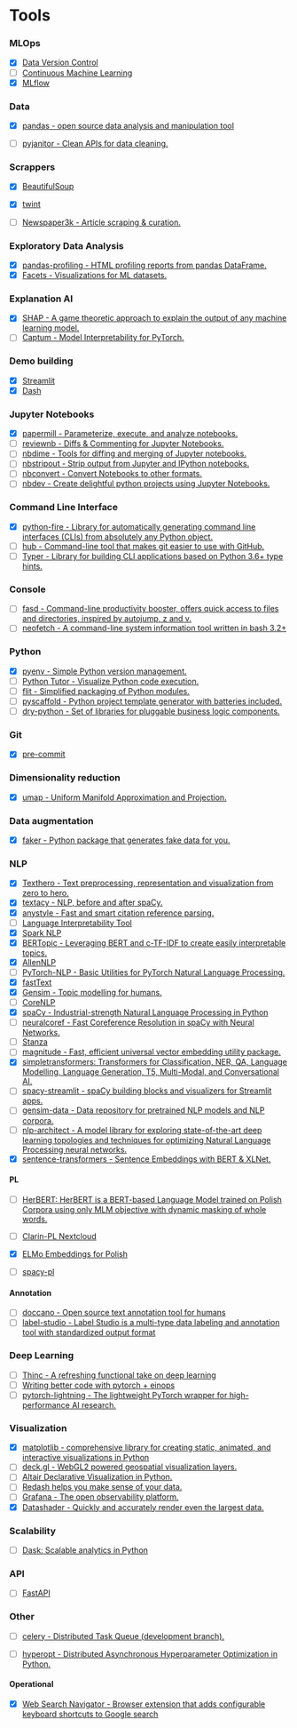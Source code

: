 # Tools

### MLOps
- [x] [Data Version Control](https://github.com/iterative/dvc)
- [ ] [Continuous Machine Learning](https://github.com/iterative/cml)
- [x] [MLflow](https://github.com/mlflow/mlflow/)

### Data
- [x] [pandas - open source data analysis and manipulation tool](https://github.com/pandas-dev/pandas)
- [ ] [pyjanitor - Clean APIs for data cleaning.](https://github.com/pyjanitor-devs/pyjanitor)


### Scrappers
- [x] [BeautifulSoup](https://www.crummy.com/software/BeautifulSoup/bs4/doc/#)
- [x] [twint](https://github.com/twintproject/twint)
- [ ] [Newspaper3k - Article scraping & curation.](https://github.com/codelucas/newspaper)
	

### Exploratory Data Analysis
- [x] [pandas-profiling - HTML profiling reports from pandas DataFrame.](https://github.com/pandas-profiling/pandas-profiling)
- [x] [Facets - Visualizations for ML datasets.](https://github.com/PAIR-code/facets)

### Explanation AI
- [x] [SHAP - A game theoretic approach to explain the output of any machine learning model.](https://github.com/slundberg/shap)
- [ ] [Captum - Model Interpretability for PyTorch.](https://github.com/pytorch/captum)

### Demo building
- [x] [Streamlit](https://github.com/streamlit/streamlit)
- [x] [Dash](https://github.com/plotly/dash)

### Jupyter Notebooks
- [x] [papermill - Parameterize, execute, and analyze notebooks.](https://github.com/nteract/papermill)
- [ ] [reviewnb - Diffs & Commenting for Jupyter Notebooks.](https://www.reviewnb.com/)
- [ ] [nbdime - Tools for diffing and merging of Jupyter notebooks.](https://github.com/jupyter/nbdime)
- [ ] [nbstripout - Strip output from Jupyter and IPython notebooks.](https://github.com/kynan/nbstripout)
- [ ] [nbconvert - Convert Notebooks to other formats.](https://github.com/jupyter/nbconvert)
- [ ] [nbdev - Create delightful python projects using Jupyter Notebooks.](https://github.com/fastai/nbdev)

### Command Line Interface
- [x] [python-fire - Library for automatically generating command line interfaces (CLIs) from absolutely any Python object.](https://github.com/google/python-fire)
- [ ] [hub - Command-line tool that makes git easier to use with GitHub.](https://github.com/github/hub)
- [ ] [Typer - Library for building CLI applications based on Python 3.6+ type hints.](https://github.com/tiangolo/typer)

### Console
- [ ] [fasd - Command-line productivity booster, offers quick access to files and directories, inspired by autojump, z and v.](https://github.com/clvv/fasd)
- [ ] [neofetch - A command-line system information tool written in bash 3.2+](https://github.com/dylanaraps/neofetch)

### Python
- [x] [pyenv - Simple Python version management.](https://github.com/pyenv/pyenv)
- [ ] [Python Tutor - Visualize Python code execution.](http://www.pythontutor.com/)
- [ ] [flit - Simplified packaging of Python modules.](https://github.com/takluyver/flit)
- [ ] [pyscaffold - Python project template generator with batteries included.](https://github.com/pyscaffold/pyscaffold)
- [ ] [dry-python - Set of libraries for pluggable business logic components.](https://github.com/dry-python)

### Git
- [x] [pre-commit](https://github.com/pre-commit/pre-commit)

### Dimensionality reduction
- [x] [umap - Uniform Manifold Approximation and Projection.](https://github.com/lmcinnes/umap)

### Data augmentation
- [x] [faker - Python package that generates fake data for you.](https://github.com/joke2k/faker)

### NLP
- [x] [Texthero - Text preprocessing, representation and visualization from zero to hero.](https://github.com/jbesomi/texthero)
- [x] [textacy -  NLP, before and after spaCy.](https://github.com/chartbeat-labs/textacy)
- [x] [anystyle - Fast and smart citation reference parsing.](https://github.com/inukshuk/anystyle)
- [ ] [Language Interpretability Tool](https://github.com/pair-code/lit)
- [x] [Spark NLP](https://github.com/JohnSnowLabs/spark-nlp)
- [x] [BERTopic - Leveraging BERT and c-TF-IDF to create easily interpretable topics.](https://github.com/MaartenGr/BERTopic/)
- [x] [AllenNLP](https://github.com/allenai/allennlp)
- [ ] [PyTorch-NLP - Basic Utilities for PyTorch Natural Language Processing.](https://github.com/PetrochukM/PyTorch-NLP)
- [x] [fastText](https://fasttext.cc/)
- [x] [Gensim - Topic modelling for humans.](https://radimrehurek.com/gensim/)
- [ ] [CoreNLP](https://github.com/stanfordnlp/CoreNLP)
- [x] [spaCy - Industrial-strength Natural Language Processing in Python](https://spacy.io/)
- [ ] [neuralcoref - Fast Coreference Resolution in spaCy with Neural Networks.](https://github.com/huggingface/neuralcoref)
- [ ] [Stanza](https://github.com/stanfordnlp/stanza)
- [ ] [magnitude - Fast, efficient universal vector embedding utility package.](https://github.com/plasticityai/magnitude)
- [x] [simpletransformers: Transformers for Classification, NER, QA, Language Modelling, Language Generation, T5, Multi-Modal, and Conversational AI.](https://github.com/ThilinaRajapakse/simpletransformers)
- [ ] [spacy-streamlit - spaCy building blocks and visualizers for Streamlit apps.](https://github.com/explosion/spacy-streamlit)
- [ ] [gensim-data - Data repository for pretrained NLP models and NLP corpora.](https://github.com/RaRe-Technologies/gensim-data)
- [ ] [nlp-architect - A model library for exploring state-of-the-art deep learning topologies and techniques for optimizing Natural Language Processing neural networks.](https://github.com/IntelLabs/nlp-architect)
- [x] [sentence-transformers - Sentence Embeddings with BERT & XLNet.](https://github.com/UKPLab/sentence-transformers)

#### PL
- [ ] [HerBERT: HerBERT is a BERT-based Language Model trained on Polish Corpora using only MLM objective with dynamic masking of whole words.](https://github.com/allegro/HerBERT)
- [ ] [Clarin-PL Nextcloud](https://nextcloud.clarin-pl.eu/index.php/s/luubhnS0AvjmtQc)
- [x] [ELMo Embeddings for Polish](https://clarin-pl.eu/dspace/handle/11321/690)
- [ ] [spacy-pl](https://github.com/ipipan/spacy-pl?fbclid=IwAR0nqC8DvTJSKVKMi_EKFG9nGVqqFmPrtoH6DKp-emc5FmIO7q0JKy3uKys)


#### Annotation
- [ ] [doccano - Open source text annotation tool for humans](https://github.com/doccano/doccano)
- [ ] [label-studio - Label Studio is a multi-type data labeling and annotation tool with standardized output format](https://github.com/heartexlabs/label-studio)

### Deep Learning
- [ ] [Thinc - A refreshing functional take on deep learning](https://github.com/explosion/thinc)
- [ ] [Writing better code with pytorch + einops](http://einops.rocks/pytorch-examples.html)
- [ ] [pytorch-lightning - The lightweight PyTorch wrapper for high-performance AI research.](https://github.com/PyTorchLightning/pytorch-lightning)

### Visualization
- [x] [matplotlib - comprehensive library for creating static, animated, and interactive visualizations in Python](https://github.com/matplotlib/matplotlib)
- [ ] [deck.gl - WebGL2 powered geospatial visualization layers.](https://github.com/visgl/deck.gl)
- [ ] [Altair Declarative Visualization in Python.](https://github.com/altair-viz/altair)
- [ ] [Redash helps you make sense of your data.](https://github.com/getredash/redash)
- [ ] [Grafana - The open observability platform.](https://github.com/grafana/grafana)
- [x] [Datashader - Quickly and accurately render even the largest data.](https://github.com/holoviz/datashader/)

### Scalability
- [ ] [Dask: Scalable analytics in Python](https://github.com/dask/dask)

### API
- [ ] [FastAPI](https://github.com/tiangolo/fastapi)

### Other
- [ ] [celery - Distributed Task Queue (development branch).](https://github.com/celery/celery)
- [ ] [hyperopt - Distributed Asynchronous Hyperparameter Optimization in Python.](https://github.com/hyperopt/hyperopt)



#### Operational
- [x] [Web Search Navigator - Browser extension that adds configurable keyboard shortcuts to Google search](https://github.com/infokiller/web-search-navigator)
